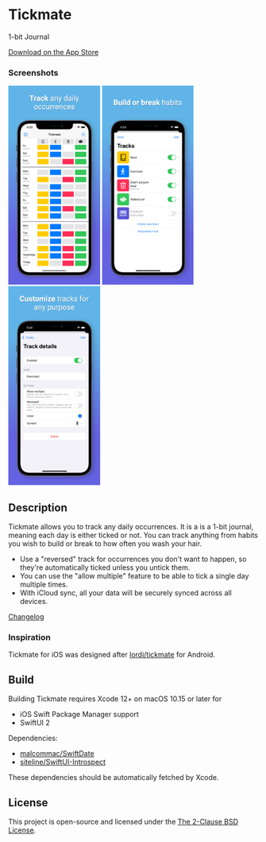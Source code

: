 # Tickmate

1-bit Journal

[Download on the App Store](https://apps.apple.com/us/app/tickmate-1-bit-journal/id1558621933)

### Screenshots

<img src="Images/Screenshots/iPhone 11 Pro Max 1.jpeg" height=400 /> <img src="Images/Screenshots/iPhone 11 Pro Max 2 - Tracks.jpeg" height=400 /> <img src="Images/Screenshots/iPhone 11 Pro Max 3 - Track.jpeg" height=400 />

## Description

Tickmate allows you to track any daily occurrences.
It is a is a 1-bit journal, meaning each day is either ticked or not.
You can track anything from habits you wish to build or break to how often you wash your hair.

+ Use a "reversed" track for occurrences you don't want to happen, so they're automatically ticked unless you untick them.
+ You can use the "allow multiple" feature to be able to tick a single day multiple times.
+ With iCloud sync, all your data will be securely synced across all devices.

[Changelog](Changelog.md)

### Inspiration

Tickmate for iOS was designed after [lordi/tickmate](https://github.com/lordi/tickmate) for Android.

## Build

Building Tickmate requires Xcode 12+ on macOS 10.15 or later for
+ iOS Swift Package Manager support
+ SwiftUI 2

Dependencies:

* [malcommac/SwiftDate](https://github.com/malcommac/SwiftDate)
* [siteline/SwiftUI-Introspect](https://github.com/siteline/SwiftUI-Introspect)

These dependencies should be automatically fetched by Xcode.

## License

This project is open-source and licensed under the [The 2-Clause BSD License](LICENSE).
